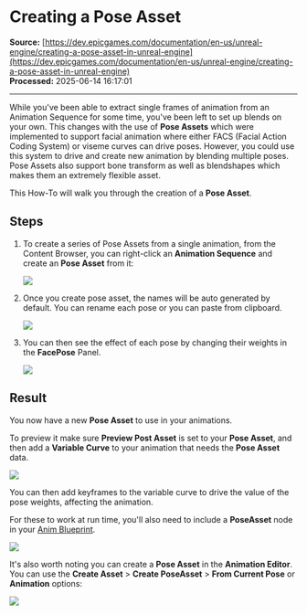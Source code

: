 # Creating a Pose Asset

**Source:** [https://dev.epicgames.com/documentation/en-us/unreal-engine/creating-a-pose-asset-in-unreal-engine](https://dev.epicgames.com/documentation/en-us/unreal-engine/creating-a-pose-asset-in-unreal-engine)  
**Processed:** 2025-06-14 16:17:01

---

While you've been able to extract single frames of animation from an Animation Sequence for some time, you've been left to set up blends on your own. This changes with the use of **Pose Assets** which were implemented to support facial animation where either FACS (Facial Action Coding System) or viseme curves can drive poses. However, you could use this system to drive and create new animation by blending multiple poses. Pose Assets also support bone transform as well as blendshapes which makes them an extremely flexible asset.

This How-To will walk you through the creation of a **Pose Asset**.

## Steps

1.  To create a series of Pose Assets from a single animation, from the Content Browser, you can right-click an **Animation Sequence** and create an **Pose Asset** from it:
    
    ![](https://d1iv7db44yhgxn.cloudfront.net/documentation/images/e0162a4b-379d-472f-95ee-8db9880a20bf/poseasset1.png)
2.  Once you create pose asset, the names will be auto generated by default. You can rename each pose or you can paste from clipboard.
    
    ![](https://d1iv7db44yhgxn.cloudfront.net/documentation/images/343f02ec-f4b0-4ad1-9d05-c4b15301e76e/poseasset3.png)
3.  You can then see the effect of each pose by changing their weights in the **FacePose** Panel.
    
    ![](https://d1iv7db44yhgxn.cloudfront.net/documentation/images/193fe129-82fc-4c30-bfb8-478618db5524/poseasset4.png)

## Result

You now have a new **Pose Asset** to use in your animations.

To preview it make sure **Preview Post Asset** is set to your **Pose Asset**, and then add a **Variable Curve** to your animation that needs the **Pose Asset** data.

![](https://d1iv7db44yhgxn.cloudfront.net/documentation/images/fbb22eeb-8162-449c-b439-2d3cdf8e903d/poseasset5.png)

You can then add keyframes to the variable curve to drive the value of the pose weights, affecting the animation.

For these to work at run time, you'll also need to include a **PoseAsset** node in your [Anim Blueprint](/documentation/en-us/unreal-engine/animation-blueprints-in-unreal-engine).

![](https://d1iv7db44yhgxn.cloudfront.net/documentation/images/1e0ccacc-1c97-4b2d-9e3f-9eb332194e77/poseasset6.png)

It's also worth noting you can create a **Pose Asset** in the **Animation Editor**. You can use the **Create Asset** > **Create PoseAsset** > **From Current Pose** or **Animation** options:

![](https://d1iv7db44yhgxn.cloudfront.net/documentation/images/7f26d885-5495-481e-8b93-4932d7e5f5b1/poseasset2.png)